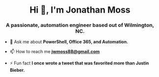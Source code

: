 <h1 align="center">Hi 👋, I'm Jonathan Moss</h1>
<h3 align="center">A passionate, automation engineer based out of Wilmington, NC.</h3>

- 💬 Ask me about **PowerShell, Office 365, and Automation.**

- 📫 How to reach me **jwmoss88@gmail.com**

- ⚡ Fun fact **I once wrote a tweet that was favorited more than Justin Bieber.**
